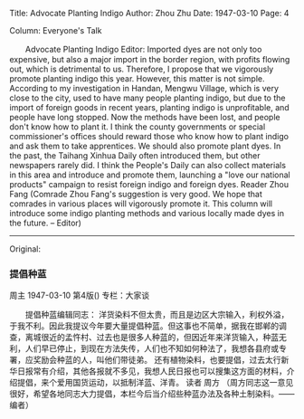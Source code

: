 Title: Advocate Planting Indigo
Author: Zhou Zhu
Date: 1947-03-10
Page: 4

Column: Everyone's Talk

　　Advocate Planting Indigo Editor:
    Imported dyes are not only too expensive, but also a major import in the border region, with profits flowing out, which is detrimental to us. Therefore, I propose that we vigorously promote planting indigo this year. However, this matter is not simple. According to my investigation in Handan, Mengwu Village, which is very close to the city, used to have many people planting indigo, but due to the import of foreign goods in recent years, planting indigo is unprofitable, and people have long stopped. Now the methods have been lost, and people don't know how to plant it. I think the county governments or special commissioner's offices should reward those who know how to plant indigo and ask them to take apprentices.
    We should also promote plant dyes. In the past, the Taihang Xinhua Daily often introduced them, but other newspapers rarely did. I think the People's Daily can also collect materials in this area and introduce and promote them, launching a "love our national products" campaign to resist foreign indigo and foreign dyes.
        Reader Zhou Fang
    (Comrade Zhou Fang's suggestion is very good. We hope that comrades in various places will vigorously promote it. This column will introduce some indigo planting methods and various locally made dyes in the future. – Editor)



<hr /> 

Original: 


### 提倡种蓝
周主
1947-03-10
第4版()
专栏：大家谈

　　提倡种蓝编辑同志：
    洋货染料不但太贵，而且是边区大宗输入，利权外溢，于我不利。因此我提议今年要大量提倡种蓝。但这事也不简单，据我在邯郸的调查，离城很近的孟忤村、过去也是很多人种蓝的，但因近年来洋货输入，种蓝无利，人们早已停止，到现在方法失传，人们也不知如何种法了，我想各县府或专署，应奖励会种蓝的人，叫他们带徒弟。
    还有植物染料，也要提倡，过去太行新华日报常有介绍，其他各报就不多见，我想人民日报也可以搜集这方面的材料，介绍提倡，来个爱用国货运动，以抵制洋蓝、洋青。        读者  周方
    （周方同志这一意见很好，希望各地同志大力提倡，本栏今后当介绍些种蓝办法及各种土制染料。——编者）
